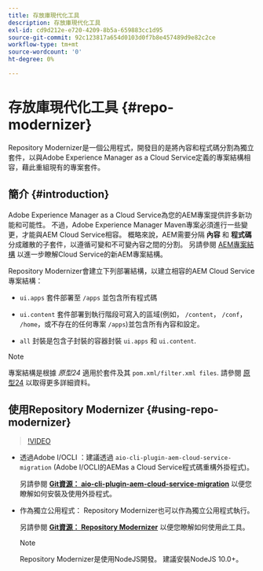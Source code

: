 ```yaml
---
title: 存放庫現代化工具
description: 存放庫現代化工具
exl-id: cd9d212e-e720-4209-8b5a-659883cc1d95
source-git-commit: 92c123817a654d0103d0f7b8e457489d9e82c2ce
workflow-type: tm+mt
source-wordcount: '0'
ht-degree: 0%

---
```


# 存放庫現代化工具 {#repo-modernizer}

Repository Modernizer是一個公用程式，開發目的是將內容和程式碼分割為獨立套件，以與Adobe Experience Manager as a Cloud Service定義的專案結構相容，藉此重組現有的專案套件。

## 簡介 {#introduction}

Adobe Experience Manager as a Cloud Service為您的AEM專案提供許多新功能和可能性。 不過，Adobe Experience Manager Maven專案必須進行一些變更，才能與AEM Cloud Service相容。 概略來說，AEM需要分隔 **內容** 和 **程式碼** 分成離散的子套件，以遵循可變和不可變內容之間的分割。 另請參閱 [AEM專案結構](https://experienceleague.adobe.com/docs/experience-manager-cloud-service/content/implementing/developing/aem-project-content-package-structure.html) 以進一步瞭解Cloud Service的新AEM專案結構。

Repository Modernizer會建立下列部署結構，以建立相容的AEM Cloud Service專案結構：

* `ui.apps` 套件部署至 `/apps` 並包含所有程式碼

* `ui.content` 套件部署到執行階段可寫入的區域(例如， `/content`， `/conf`， `/home`，或不存在的任何專案 `/apps`)並包含所有內容和設定。

* `all` 封裝是包含子封裝的容器封裝 `ui.apps` 和 `ui.content`.

>[!NOTE]
>專案結構是根據 *原型24* 適用於套件及其 `pom.xml/filter.xml files`. 請參閱 [原型24](https://github.com/adobe/aem-project-archetype) 以取得更多詳細資料。

## 使用Repository Modernizer {#using-repo-modernizer}

>[!VIDEO](https://video.tv.adobe.com/v/333057/?quality=12&learn=on)

* 透過Adobe I/OCLI ：建議透過 `aio-cli-plugin-aem-cloud-service-migration` (Adobe I/OCLI的AEMas a Cloud Service程式碼重構外掛程式)。

  另請參閱 **[Git資源： aio-cli-plugin-aem-cloud-service-migration](https://github.com/adobe/aio-cli-plugin-aem-cloud-service-migration#introduction)** 以便您瞭解如何安裝及使用外掛程式。

* 作為獨立公用程式： Repository Modernizer也可以作為獨立公用程式執行。

  另請參閱 **[Git資源： Repository Modernizer](https://github.com/adobe/aem-cloud-service-source-migration/tree/master/packages/repository-modernizer)** 以便您瞭解如何使用此工具。

  >[!NOTE]
  >
  >Repository Modernizer是使用NodeJS開發。 建議安裝NodeJS 10.0+。
